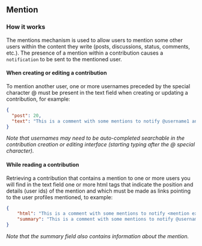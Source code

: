 <h2 id="selfcommunity-api-mention">Mention</h2>

### How it works

<a id="opIdMention"></a>

The mentions mechanism is used to allow users to mention some other users within the content they write (posts, discussions, status, comments, etc.). The presence of a mention within a contribution causes a `notification` to be sent to the mentioned user.

#### When creating or editing a contribution
To mention another user, one or more usernames preceded by the special character @ must be present in the text field when creating or updating a contribution, for example:

```json
{
  "post": 20, 
  "text": "This is a comment with some mentions to notify @username1 and @username2"
}
```

*Note that usernames may need to be auto-completed searchable in the contribution creation or editing interface (starting typing after the @ special character).*

#### While reading a contribution
Retrieving a contribution that contains a mention to one or more users you will find in the text field one or more html tags that indicate the position and details (user ids) of the mention and which must be made as links pointing to the user profiles mentioned, to example:

```json
{
    "html": "This is a comment with some mentions to notify <mention extid=\"301\" id=\"15\">@username1</mention> and <mention extid=\"302\" id=\"16\">@username2</mention>",
    "summary": "This is a comment with some mentions to notify @username1 and @username2"
}
```

*Note that the summary field also contains information about the mention.*


